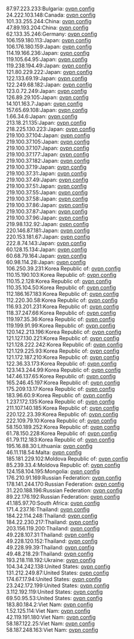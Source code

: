 87.97.223.233:Bulgaria: [ovpn config](vpn/87_97_223_233.ovpn)  
24.222.103.148:Canada: [ovpn config](vpn/24_222_103_148.ovpn)  
101.33.255.244:China: [ovpn config](vpn/101_33_255_244.ovpn)  
47.89.193.204:China: [ovpn config](vpn/47_89_193_204.ovpn)  
62.133.35.246:Germany: [ovpn config](vpn/62_133_35_246.ovpn)  
106.159.180.113:Japan: [ovpn config](vpn/106_159_180_113.ovpn)  
106.176.180.159:Japan: [ovpn config](vpn/106_176_180_159.ovpn)  
114.19.166.236:Japan: [ovpn config](vpn/114_19_166_236.ovpn)  
119.105.64.95:Japan: [ovpn config](vpn/119_105_64_95.ovpn)  
119.238.194.49:Japan: [ovpn config](vpn/119_238_194_49.ovpn)  
121.80.229.222:Japan: [ovpn config](vpn/121_80_229_222.ovpn)  
122.133.69.19:Japan: [ovpn config](vpn/122_133_69_19.ovpn)  
122.249.68.182:Japan: [ovpn config](vpn/122_249_68_182.ovpn)  
123.0.72.249:Japan: [ovpn config](vpn/123_0_72_249.ovpn)  
126.89.29.105:Japan: [ovpn config](vpn/126_89_29_105.ovpn)  
14.101.163.7:Japan: [ovpn config](vpn/14_101_163_7.ovpn)  
157.65.69.108:Japan: [ovpn config](vpn/157_65_69_108.ovpn)  
1.66.34.6:Japan: [ovpn config](vpn/1_66_34_6.ovpn)  
213.18.21.135:Japan: [ovpn config](vpn/213_18_21_135.ovpn)  
218.225.130.223:Japan: [ovpn config](vpn/218_225_130_223.ovpn)  
219.100.37.104:Japan: [ovpn config](vpn/219_100_37_104.ovpn)  
219.100.37.105:Japan: [ovpn config](vpn/219_100_37_105.ovpn)  
219.100.37.107:Japan: [ovpn config](vpn/219_100_37_107.ovpn)  
219.100.37.177:Japan: [ovpn config](vpn/219_100_37_177.ovpn)  
219.100.37.182:Japan: [ovpn config](vpn/219_100_37_182.ovpn)  
219.100.37.19:Japan: [ovpn config](vpn/219_100_37_19.ovpn)  
219.100.37.31:Japan: [ovpn config](vpn/219_100_37_31.ovpn)  
219.100.37.49:Japan: [ovpn config](vpn/219_100_37_49.ovpn)  
219.100.37.51:Japan: [ovpn config](vpn/219_100_37_51.ovpn)  
219.100.37.55:Japan: [ovpn config](vpn/219_100_37_55.ovpn)  
219.100.37.58:Japan: [ovpn config](vpn/219_100_37_58.ovpn)  
219.100.37.86:Japan: [ovpn config](vpn/219_100_37_86.ovpn)  
219.100.37.87:Japan: [ovpn config](vpn/219_100_37_87.ovpn)  
219.100.37.96:Japan: [ovpn config](vpn/219_100_37_96.ovpn)  
219.98.132.92:Japan: [ovpn config](vpn/219_98_132_92.ovpn)  
220.146.87.181:Japan: [ovpn config](vpn/220_146_87_181.ovpn)  
220.153.181.67:Japan: [ovpn config](vpn/220_153_181_67.ovpn)  
222.8.74.143:Japan: [ovpn config](vpn/222_8_74_143.ovpn)  
60.128.15.134:Japan: [ovpn config](vpn/60_128_15_134.ovpn)  
60.68.79.164:Japan: [ovpn config](vpn/60_68_79_164.ovpn)  
60.98.114.28:Japan: [ovpn config](vpn/60_98_114_28.ovpn)  
106.250.39.231:Korea Republic of: [ovpn config](vpn/106_250_39_231.ovpn)  
110.15.190.103:Korea Republic of: [ovpn config](vpn/110_15_190_103.ovpn)  
110.15.2.128:Korea Republic of: [ovpn config](vpn/110_15_2_128.ovpn)  
110.35.104.50:Korea Republic of: [ovpn config](vpn/110_35_104_50.ovpn)  
112.186.167.183:Korea Republic of: [ovpn config](vpn/112_186_167_183.ovpn)  
112.220.30.58:Korea Republic of: [ovpn config](vpn/112_220_30_58.ovpn)  
116.93.201.231:Korea Republic of: [ovpn config](vpn/116_93_201_231.ovpn)  
118.37.247.66:Korea Republic of: [ovpn config](vpn/118_37_247_66.ovpn)  
119.197.35.36:Korea Republic of: [ovpn config](vpn/119_197_35_36.ovpn)  
119.199.91.99:Korea Republic of: [ovpn config](vpn/119_199_91_99.ovpn)  
120.142.213.196:Korea Republic of: [ovpn config](vpn/120_142_213_196.ovpn)  
121.127.130.221:Korea Republic of: [ovpn config](vpn/121_127_130_221.ovpn)  
121.128.222.242:Korea Republic of: [ovpn config](vpn/121_128_222_242.ovpn)  
121.129.225.93:Korea Republic of: [ovpn config](vpn/121_129_225_93.ovpn)  
121.172.187.210:Korea Republic of: [ovpn config](vpn/121_172_187_210.ovpn)  
122.36.33.173:Korea Republic of: [ovpn config](vpn/122_36_33_173.ovpn)  
123.143.244.99:Korea Republic of: [ovpn config](vpn/123_143_244_99.ovpn)  
147.46.137.65:Korea Republic of: [ovpn config](vpn/147_46_137_65.ovpn)  
165.246.45.197:Korea Republic of: [ovpn config](vpn/165_246_45_197.ovpn)  
175.209.13.17:Korea Republic of: [ovpn config](vpn/175_209_13_17.ovpn)  
183.96.60.9:Korea Republic of: [ovpn config](vpn/183_96_60_9.ovpn)  
1.237.172.135:Korea Republic of: [ovpn config](vpn/1_237_172_135.ovpn)  
211.107.140.185:Korea Republic of: [ovpn config](vpn/211_107_140_185.ovpn)  
220.122.23.39:Korea Republic of: [ovpn config](vpn/220_122_23_39.ovpn)  
222.109.79.10:Korea Republic of: [ovpn config](vpn/222_109_79_10.ovpn)  
58.150.189.252:Korea Republic of: [ovpn config](vpn/58_150_189_252.ovpn)  
61.78.150.228:Korea Republic of: [ovpn config](vpn/61_78_150_228.ovpn)  
61.79.112.183:Korea Republic of: [ovpn config](vpn/61_79_112_183.ovpn)  
195.16.88.30:Lithuania: [ovpn config](vpn/195_16_88_30.ovpn)  
46.11.118.54:Malta: [ovpn config](vpn/46_11_118_54.ovpn)  
185.181.229.102:Moldova Republic of: [ovpn config](vpn/185_181_229_102.ovpn)  
85.239.33.4:Moldova Republic of: [ovpn config](vpn/85_239_33_4.ovpn)  
124.158.104.195:Mongolia: [ovpn config](vpn/124_158_104_195.ovpn)  
176.210.91.169:Russian Federation: [ovpn config](vpn/176_210_91_169.ovpn)  
178.141.244.170:Russian Federation: [ovpn config](vpn/178_141_244_170.ovpn)  
31.220.188.196:Russian Federation: [ovpn config](vpn/31_220_188_196.ovpn)  
89.22.176.192:Russian Federation: [ovpn config](vpn/89_22_176_192.ovpn)  
41.185.97.70:South Africa: [ovpn config](vpn/41_185_97_70.ovpn)  
171.4.237.16:Thailand: [ovpn config](vpn/171_4_237_16.ovpn)  
184.22.114.248:Thailand: [ovpn config](vpn/184_22_114_248.ovpn)  
184.22.230.217:Thailand: [ovpn config](vpn/184_22_230_217.ovpn)  
203.156.119.200:Thailand: [ovpn config](vpn/203_156_119_200.ovpn)  
49.228.107.31:Thailand: [ovpn config](vpn/49_228_107_31.ovpn)  
49.228.120.152:Thailand: [ovpn config](vpn/49_228_120_152.ovpn)  
49.228.99.39:Thailand: [ovpn config](vpn/49_228_99_39.ovpn)  
49.48.218.29:Thailand: [ovpn config](vpn/49_48_218_29.ovpn)  
193.218.118.192:Ukraine: [ovpn config](vpn/193_218_118_192.ovpn)  
104.34.242.138:United States: [ovpn config](vpn/104_34_242_138.ovpn)  
131.212.249.87:United States: [ovpn config](vpn/131_212_249_87.ovpn)  
174.67.17.94:United States: [ovpn config](vpn/174_67_17_94.ovpn)  
23.242.172.199:United States: [ovpn config](vpn/23_242_172_199.ovpn)  
3.112.192.119:United States: [ovpn config](vpn/3_112_192_119.ovpn)  
69.50.95.53:United States: [ovpn config](vpn/69_50_95_53.ovpn)  
183.80.184.2:Viet Nam: [ovpn config](vpn/183_80_184_2.ovpn)  
1.52.125.114:Viet Nam: [ovpn config](vpn/1_52_125_114.ovpn)  
42.119.191.180:Viet Nam: [ovpn config](vpn/42_119_191_180.ovpn)  
58.187.122.25:Viet Nam: [ovpn config](vpn/58_187_122_25.ovpn)  
58.187.248.163:Viet Nam: [ovpn config](vpn/58_187_248_163.ovpn)  

